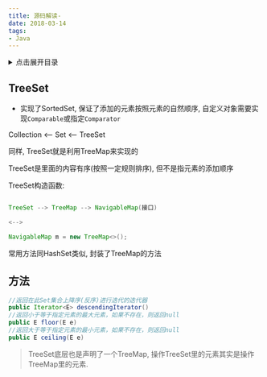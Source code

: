 ```yaml
---
title: 源码解读-
date: 2018-03-14
tags:
- Java
---
```

<details>
<summary>点击展开目录</summary>
<!-- TOC -->

- [TreeSet](#treeset)
- [方法](#方法)

<!-- /TOC -->
</details>

## TreeSet

* 实现了SortedSet, 保证了添加的元素按照元素的自然顺序, 自定义对象需要实现`Comparable`或指定`Comparator`



Collection <-- Set <-- TreeSet



同样, TreeSet就是利用TreeMap来实现的

TreeSet是里面的内容有序(按照一定规则排序), 但不是指元素的添加顺序



TreeSet构造函数:

```Java

TreeSet --> TreeMap --> NavigableMap(接口)

<-->

NavigableMap m = new TreeMap<>();

```

 常用方法同HashSet类似, 封装了TreeMap的方法

## 方法

```Java
//返回在此Set集合上降序(反序)进行迭代的迭代器
public Iterator<E> descendingIterator()
//返回小于等于指定元素的最大元素，如果不存在，则返回null
public E floor(E e)
//返回大于等于指定元素的最小元素，如果不存在，则返回null
public E ceiling(E e)
```




> TreeSet底层也是声明了一个TreeMap, 操作TreeSet里的元素其实是操作TreeMap里的元素.
